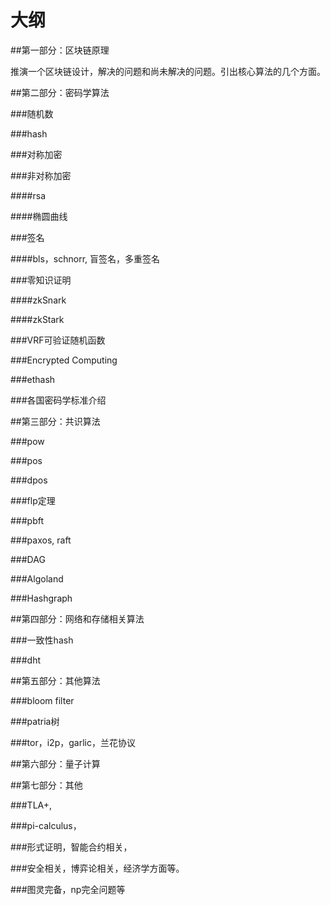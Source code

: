 # 大纲

##第一部分：区块链原理

推演一个区块链设计，解决的问题和尚未解决的问题。引出核心算法的几个方面。

##第二部分：密码学算法

###随机数

###hash

###对称加密

###非对称加密

####rsa

####椭圆曲线

###签名

####bls，schnorr, 盲签名，多重签名

###零知识证明

####zkSnark

####zkStark

###VRF可验证随机函数

###Encrypted Computing

###ethash

###各国密码学标准介绍


##第三部分：共识算法

###pow

###pos

###dpos

###flp定理

###pbft

###paxos, raft

###DAG

###Algoland

###Hashgraph

##第四部分：网络和存储相关算法

###一致性hash

###dht

##第五部分：其他算法

###bloom filter

###patria树

###tor，i2p，garlic，兰花协议

##第六部分：量子计算


##第七部分：其他

###TLA+, 

###pi-calculus，

###形式证明，智能合约相关，

###安全相关，博弈论相关，经济学方面等。

###图灵完备，np完全问题等

